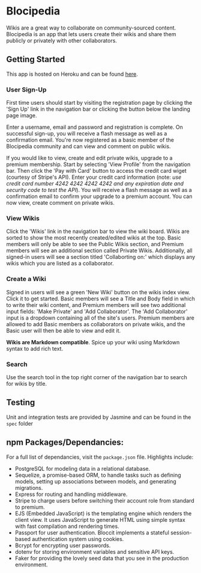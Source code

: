 # Blocipedia

Wikis are a great way to collaborate on community-sourced content. Blocipedia is an app that lets users create their wikis and share them publicly or privately with other collaborators. 

## Getting Started

This app is hosted on Heroku and can be found [here](https://hankwarner-blocipedia.herokuapp.com/ "Blocipedia Homepage").


### User Sign-Up

First time users should start by visiting the registration page by clicking the 'Sign Up' link in the navigation bar or clicking the button below the landing page image. 

Enter a username, email and password and registration is complete. On successful sign-up, you will receive a flash message as well as a confirmation email. You're now registered as a basic member of the Blocipedia community and can view and comment on public wikis.

If you would like to view, create and edit private wikis, upgrade to a premium membership. Start by selecting 'View Profile' from the navigation bar. Then click the 'Pay with Card' button to access the credit card wiget (courtesy of Stripe's API). Enter your credit card information (note: _use credit card number 4242 4242 4242 4242 and any expiration date and security code to test the API_). You will receive a flash message as well as a confirmation email to confirm your upgrade to a premium account. You can now view, create comment on private wikis.


### View Wikis

Click the 'Wikis' link in the navigation bar to view the wiki board. Wikis are sorted to show the most recently created/edited wikis at the top. Basic members will only be able to see the Public Wikis section, and Premium members will see an additional section called Private Wikis. Additionally, all signed-in users will see a section titled 'Collaborting on:' which displays any wikis which you are listed as a collaborator.


### Create a Wiki

Signed in users will see a green 'New Wiki' button on the wikis index view. Click it to get started. Basic members will see a Title and Body field in which to write their wiki content, and Premium members will see two additional input fields: 'Make Private' and 'Add Collaborator'. The 'Add Collaborator' input is a dropdown containing all of the site's users. Premium members are allowed to add Basic members as collaborators on private wikis, and the Basic user will then be able to view and edit it. 

**Wikis are Markdown compatible**. Spice up your wiki using Markdown syntax to add rich text. 

### Search
Use the search tool in the top right corner of the navigation bar to search for wikis by title.


## Testing
Unit and integration tests are provided by Jasmine and can be found in the `spec` folder


## npm Packages/Dependancies:
For a full list of dependancies, visit the `package.json` file. Highlights include:

* PostgreSQL for modeling data in a relational database.
* Sequelize, a promise-based ORM, to handle tasks such as defining models, setting up associations between models, and generating migrations.
* Express for routing and handling middleware.
* Stripe to charge users before switching their account role from standard to premium.
* EJS (Embedded JavaScript) is the templating engine which renders the client view. It uses JavaScript to generate HTML using simple syntax with fast compilation and rendering times.
* Passport for user authentication. Bloccit implements a stateful session-based authentication system using cookies.
* Bcrypt for encrypting user passwords.
* dotenv for storing environment variables and sensitive API keys.
* Faker for providing the lovely seed data that you see in the production environment.
